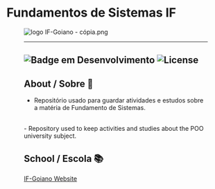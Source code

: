 # Fundamentos de Sistemas IF
 <figure>

  <img src="logo IF-Goiano - cópia.png" alt="logo IF-Goiano - cópia.png">
 
 -----------
![Badge em Desenvolvimento](http://img.shields.io/static/v1?label=STATUS&message=EM%20DESENVOLVIMENTO&color=GREEN&style=for-the-badge) 
![License](https://img.shields.io/bower/l/Mi?style=for-the-badge)
-------------
## About / Sobre 📌

- Repositório usado para guardar atividades e estudos sobre a matéria de Fundamento de Sistemas.

<br>
- Repository used to keep activities and studies about the POO university subject.
<br>

## School / Escola 📚

[IF-Goiano Website](https://ifgoiano.edu.br/home/index.php)
